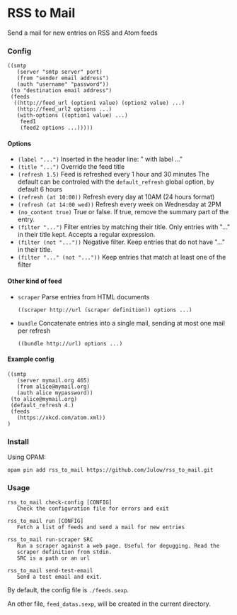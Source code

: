 # RSS to Mail

Send a mail for new entries on RSS and Atom feeds

### Config

```sexp
((smtp
   (server "smtp server" port)
   (from "sender email address")
   (auth "username" "password"))
 (to "destination email address")
 (feeds
  ((http://feed_url (option1 value) (option2 value) ...)
   (http://feed_url2 options ...)
   (with-options ((option1 value) ...)
    feed1
    (feed2 options ...)))))
```

#### Options

- `(label "...")` Inserted in the header line: " with label ..."
- `(title "...")` Override the feed title
- `(refresh 1.5)` Feed is refreshed every 1 hour and 30 minutes
	The default can be controled with the `default_refresh` global option, by default 6 hours
- `(refresh (at 10:00))` Refresh every day at 10AM (24 hours format)
- `(refresh (at 14:00 wed))` Refresh every week on Wednesday at 2PM
- `(no_content true)` True or false. If true, remove the summary part of the entry.
- `(filter "...")` Filter entries by matching their title.
	Only entries with "..." in their title kept. Accepts a regular expression.
- `(filter (not "..."))` Negative filter. Keep entries that do not have "..." in their title.
- `(filter "..." (not "..."))` Keep entries that match at least one of the filter

#### Other kind of feed

- `scraper` Parse entries from HTML documents

	`((scraper http://url (scraper definition)) options ...)`

- `bundle` Concatenate entries into a single mail, sending at most one mail per refresh

	`((bundle http://url) options ...)`

#### Example config

``` sexp
((smtp
   (server mymail.org 465)
   (from alice@mymail.org)
   (auth alice mypassword))
 (to alice@mymail.org)
 (default_refresh 4.)
 (feeds
   (https://xkcd.com/atom.xml))
)
```

### Install

Using OPAM:

```shell
opam pin add rss_to_mail https://github.com/Julow/rss_to_mail.git
```

### Usage

```shell
rss_to_mail check-config [CONFIG]
   Check the configuration file for errors and exit

rss_to_mail run [CONFIG]
   Fetch a list of feeds and send a mail for new entries

rss_to_mail run-scraper SRC
   Run a scraper against a web page. Useful for degugging. Read the
   scraper definition from stdin.
   SRC is a path or an url

rss_to_mail send-test-email
   Send a test email and exit.
```

By default, the config file is `./feeds.sexp`.

An other file, `feed_datas.sexp`, will be created in the current directory.
